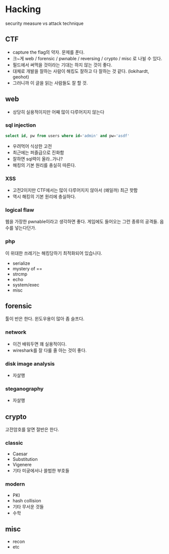 # Hacking

security measure vs attack technique

## CTF

* capture the flag의 약자. 문제를 푼다.
* 크~게 web / forensic / pwnable / reversing / crypto / misc 로 나뉠 수 있다.
* 필드에서 써먹을 것이라는 기대는 하지 않는 것이 좋다.
* 대체로 개발을 잘하는 사람이 해킹도 잘하고 다 잘하는 것 같다. (lokihardt, geohot)
* 그러니까 이 글을 읽는 사람들도 잘 할 것.

## web

* 상당히 실용적이지만 어째 많이 다루어지지 않는다

### sql injection

```sql
select id, pw from users where id='admin' and pw='asdf'
```

* 우려먹어 식상한 고전
* 최근에는 퍼즐급으로 진화함
* 잘하면 sql력이 올라..가나?
* 해킹의 기본 원리를 충실히 따른다.

### XSS

* 고전2이지만 CTF에서는 많이 다루어지지 않아서 (왜일까) 최근 핫함
* 역시 해킹의 기본 원리에 충실하다.

### logical flaw

웹을 가장한 pwnable이라고 생각하면 좋다. 게임에도 들어오는 그런 종류의 공격들. 음수를 넣는다던가.

### php

이 위대한 쓰레기는 해킹당하기 최적화되어 있습니다.

* serialize
* mystery of ==
* strcmp
* echo
* system/exec
* misc

## forensic

툴이 반은 한다. 윈도우용이 많아 좀 슬프다.

### network

* 이건 배워두면 꽤 실용적이다.
* wireshark를 잘 다룰 줄 아는 것이 좋다.

### disk image analysis

* 자살행

### steganography

* 자살행


## crypto

고전암호를 알면 절반은 한다.

### classic

* Caesar
* Substitution
* Vigenere
* 기타 미궁에서나 쓸법한 부호들

### modern

* PKI
* hash collision
* 기타 무서운 것들
* 수학

## misc

* recon
* etc
